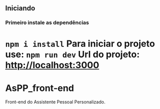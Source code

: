 ## Iniciando

### Primeiro instale as dependências
`npm i install`
Para iniciar o projeto use:
`npm run dev`
Url do projeto: [http://localhost:3000](http://localhost:3000)
=======
# AsPP_front-end
Front-end do Assistente Pessoal Personalizado.
